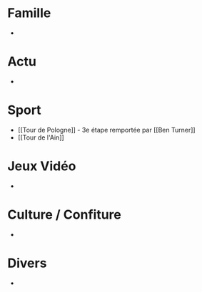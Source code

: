 # Famille
- 
# Actu
- 
# Sport
- [[Tour de Pologne]] - 3e étape remportée par [[Ben Turner]]
- [[Tour de l'Ain]]
# Jeux Vidéo
- 
# Culture / Confiture
- 
# Divers
- 
